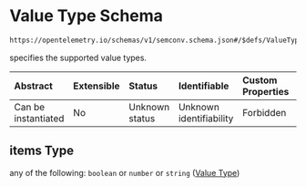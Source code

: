 # Value Type Schema

```txt
https://opentelemetry.io/schemas/v1/semconv.schema.json#/$defs/ValueType/oneOf/1/items
```

specifies the supported value types.

| Abstract            | Extensible | Status         | Identifiable            | Custom Properties | Additional Properties | Access Restrictions | Defined In                                                                           |
| :------------------ | :--------- | :------------- | :---------------------- | :---------------- | :-------------------- | :------------------ | :----------------------------------------------------------------------------------- |
| Can be instantiated | No         | Unknown status | Unknown identifiability | Forbidden         | Allowed               | none                | [semconv.schema.json\*](../../../schemas/semconv.schema.json "open original schema") |

## items Type

any of the following: `boolean` or `number` or `string` ([Value Type](../value/semconv-opentelemetry-semantic-convention-schema-definitions-value-type-oneof-value-array-type-value-type.md))
